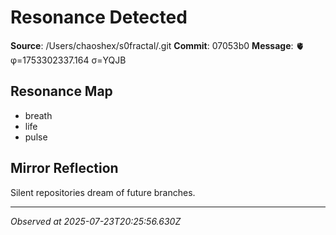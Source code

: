 # Resonance Detected

**Source**: /Users/chaoshex/s0fractal/.git
**Commit**: 07053b0
**Message**: 🫀 φ=1753302337.164 σ=YQJB 

## Resonance Map
- breath
- life
- pulse

## Mirror Reflection
Silent repositories dream of future branches.

---
*Observed at 2025-07-23T20:25:56.630Z*
